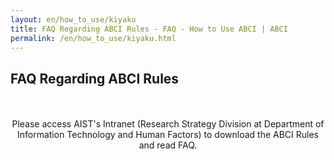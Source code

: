```yaml
---
layout: en/how_to_use/kiyaku
title: FAQ Regarding ABCI Rules - FAQ - How to Use ABCI | ABCI
permalink: /en/how_to_use/kiyaku.html
---
```


<h2 class="h2">FAQ Regarding ABCI Rules</h2>
<br /><br />

<center>
<div class="lead_text">Please access AIST's Intranet (Research Strategy Division at Department of Information Technology and Human Factors) to download the ABCI Rules and read FAQ.</div>
</center>

